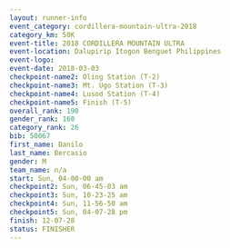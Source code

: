 ```yaml
---
layout: runner-info 
event_category: cordillera-mountain-ultra-2018 
category_km: 50K 
event-title: 2018 CORDILLERA MOUNTAIN ULTRA 
event-location: Dalupirip Itogon Benguet Philippines 
event-logo: 
event-date: 2018-03-03 
checkpoint-name2: Oling Station (T-2) 
checkpoint-name3: Mt. Ugo Station (T-3) 
checkpoint-name4: Lusod Station (T-4) 
checkpoint-name5: Finish (T-5) 
overall_rank: 190
gender_rank: 160
category_rank: 26
bib: 50067
first_name: Danilo
last_name: Bercasio
gender: M
team_name: n/a
start: Sun, 04-00-00 am
checkpoint2: Sun, 06-45-03 am
checkpoint3: Sun, 10-23-25 am
checkpoint4: Sun, 11-56-50 am
checkpoint5: Sun, 04-07-28 pm
finish: 12-07-28
status: FINISHER
---
```

